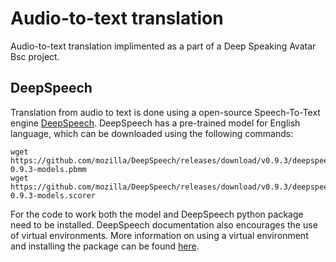# Audio-to-text translation
Audio-to-text translation implimented as a part of a Deep Speaking Avatar Bsc project.

## DeepSpeech

Translation from audio to text is done using a open-source Speech-To-Text engine [DeepSpeech](https://github.com/mozilla/DeepSpeech). DeepSpeech has a pre-trained model for English language, which can be downloaded using the following commands:
```
wget https://github.com/mozilla/DeepSpeech/releases/download/v0.9.3/deepspeech-0.9.3-models.pbmm
wget https://github.com/mozilla/DeepSpeech/releases/download/v0.9.3/deepspeech-0.9.3-models.scorer
```
For the code to work both the model and DeepSpeech python package need to be installed. DeepSpeech documentation also encourages the use of virtual environments. More information on using a virtual environment and installing the package can be found [here](https://deepspeech.readthedocs.io/en/v0.9.3/USING.html#using-the-python-package).
